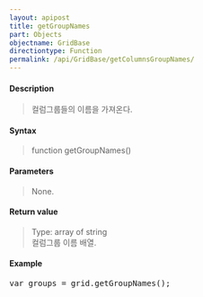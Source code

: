 ```yaml
---
layout: apipost
title: getGroupNames
part: Objects
objectname: GridBase
directiontype: Function
permalink: /api/GridBase/getColumnsGroupNames/
---
```



#### Description

> 컬럼그룹들의 이름을 가져온다.

#### Syntax

> function getGroupNames()

#### Parameters

> None.

#### Return value

> Type: array of string  
> 컬럼그룹 이름 배열.

#### Example

<pre class="prettyprint">
var groups = grid.getGroupNames();
</pre>




